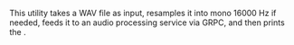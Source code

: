 

This utility takes a WAV file as input, resamples it into mono 16000 Hz if needed, feeds it to an audio processing service via GRPC, and then prints the .
